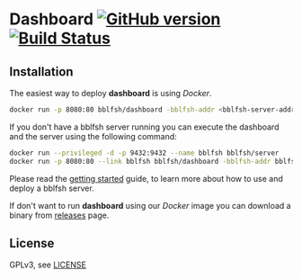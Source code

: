 # Dashboard [![GitHub version](https://badge.fury.io/gh/bblfsh%2Fdashboard.svg)](https://github.com/bblfsh/dashboard/releases) [![Build Status](https://travis-ci.org/bblfsh/dashboard.svg?branch=master)](https://travis-ci.org/bblfsh/dashboard)


## Installation

The easiest way to deploy **dashboard** is using *Docker*.

```sh
docker run -p 8080:80 bblfsh/dashboard -bblfsh-addr <bblfsh-server-addr>
```

If you don't have a bblfsh server running you can execute the dashboard and the server using the following command:

```sh
docker run --privileged -d -p 9432:9432 --name bblfsh bblfsh/server
docker run -p 8080:80 --link bblfsh bblfsh/dashboard -bblfsh-addr bblfsh:9432
```

Please read the [getting started](https://doc.bblf.sh/user/getting-started.html) guide, to learn more about how to use and deploy a bblfsh server.

If don't want to run **dashboard** using our *Docker* image you can download a binary from [releases](https://github.com/bblfsh/dashboard) page.

## License

GPLv3, see [LICENSE](LICENSE)
